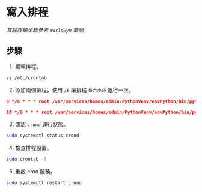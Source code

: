 # 寫入排程

_其餘詳細步驟參考 `WorldGym` 筆記_

## 步驟

1. 編輯排程。

```bash
vi /etc/crontab
```

2. 添加兩個排程，使用 `/6` 讓排程 `每六小時` 運行一次。

```json
0 */6 * * * root /var/services/homes/admin/PythonVenv/envPython/bin/python /volume1/homes/sam6238/00_MyScript_2025/exShoppingCoupon.py >> /var/log/exShoppingCoupon.log 2>&1

10 */6 * * * root /var/services/homes/admin/PythonVenv/envPython/bin/python /volume1/homes/sam6238/00_MyScript_2025/exInfoCouponChanged.py >> /var/log/exInfoCouponChanged.log 2>&1
```

3. 確認 `crond` 運行狀態。

```bash
sudo systemctl status crond
```

4. 檢查排程設置。

```bash
sudo crontab -l
```

5. 重啟 cron 服務。

```bash
sudo systemctl restart crond
```
